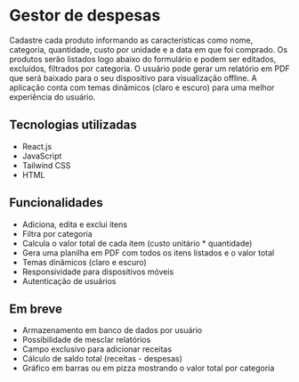 # Gestor de despesas

Cadastre cada produto informando as características como nome, categoria, quantidade, custo por unidade e a data em que foi comprado.
Os produtos serão listados logo abaixo do formulário e podem ser editados, excluídos, filtrados por categoria. O usuário pode gerar um relatório em PDF que será baixado para o seu dispositivo para visualização offline. A aplicação conta com temas dinâmicos (claro e escuro) para uma melhor experiência do usuário. 

## Tecnologias utilizadas

- React.js
- JavaScript
- Tailwind CSS
- HTML

## Funcionalidades

- Adiciona, edita e exclui itens
- Filtra por categoria
- Calcula o valor total de cada item (custo unitário * quantidade)
- Gera uma planilha em PDF com todos os itens listados e o valor total
- Temas dinâmicos (claro e escuro)
- Responsividade para dispositivos móveis
- Autenticação de usuários

## Em breve

- Armazenamento em banco de dados por usuário
- Possibilidade de mesclar relatórios
- Campo exclusivo para adicionar receitas
- Cálculo de saldo total (receitas - despesas)
- Gráfico em barras ou em pizza mostrando o valor total por categoria